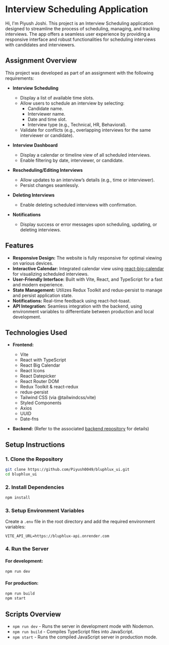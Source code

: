 # Interview Scheduling Application

Hi, I'm Piyush Joshi. This project is an Interview Scheduling application designed to streamline the process of scheduling, managing, and tracking interviews. The app offers a seamless user experience by providing a responsive interface and robust functionalities for scheduling interviews with candidates and interviewers.

## Assignment Overview

This project was developed as part of an assignment with the following requirements:

- **Interview Scheduling**
  - Display a list of available time slots.
  - Allow users to schedule an interview by selecting:
    - Candidate name.
    - Interviewer name.
    - Date and time slot.
    - Interview type (e.g., Technical, HR, Behavioral).
  - Validate for conflicts (e.g., overlapping interviews for the same interviewer or candidate).

- **Interview Dashboard**
  - Display a calendar or timeline view of all scheduled interviews.
  - Enable filtering by date, interviewer, or candidate.

- **Rescheduling/Editing Interviews**
  - Allow updates to an interview’s details (e.g., time or interviewer).
  - Persist changes seamlessly.

- **Deleting Interviews**
  - Enable deleting scheduled interviews with confirmation.

- **Notifications**
  - Display success or error messages upon scheduling, updating, or deleting interviews.

## Features

- **Responsive Design:** The website is fully responsive for optimal viewing on various devices.
- **Interactive Calendar:** Integrated calendar view using [react-big-calendar](https://github.com/jquense/react-big-calendar) for visualizing scheduled interviews.
- **User-Friendly Interface:** Built with Vite, React, and TypeScript for a fast and modern experience.
- **State Management:** Utilizes Redux Toolkit and redux-persist to manage and persist application state.
- **Notifications:** Real-time feedback using react-hot-toast.
- **API Integration:** Seamless integration with the backend, using environment variables to differentiate between production and local development.

## Technologies Used

- **Frontend:** 
  - Vite
  - React with TypeScript
  - React Big Calendar
  - React Icons
  - React Datepicker
  - React Router DOM
  - Redux Toolkit & react-redux
  - redux-persist
  - Tailwind CSS (via @tailwindcss/vite)
  - Styled Components
  - Axios
  - UUID
  - Date-fns

- **Backend:** (Refer to the associated [backend repository](https://github.com/Piyush0049/bluphlux_api) for details)

## Setup Instructions


### 1. Clone the Repository
```bash
git clone https://github.com/Piyush0049/bluphlux_ui.git
cd bluphlux_ui
```

### 2. Install Dependencies
```bash
npm install
```

### 3. Setup Environment Variables
Create a `.env` file in the root directory and add the required environment variables:
```env
VITE_API_URL=https://bluphlux-api.onrender.com
```

### 4. Run the Server

#### For development:
```bash
npm run dev
```

#### For production:
```bash
npm run build
npm start
```

## Scripts Overview

- `npm run dev` - Runs the server in development mode with Nodemon.
- `npm run build` - Compiles TypeScript files into JavaScript.
- `npm start` - Runs the compiled JavaScript server in production mode.


